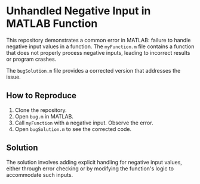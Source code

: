 # Unhandled Negative Input in MATLAB Function

This repository demonstrates a common error in MATLAB: failure to handle negative input values in a function. The `myFunction.m` file contains a function that does not properly process negative inputs, leading to incorrect results or program crashes.

The `bugSolution.m` file provides a corrected version that addresses the issue.

## How to Reproduce

1.  Clone the repository.
2.  Open `bug.m` in MATLAB.
3.  Call `myFunction` with a negative input. Observe the error.
4.  Open `bugSolution.m` to see the corrected code.

## Solution

The solution involves adding explicit handling for negative input values, either through error checking or by modifying the function's logic to accommodate such inputs.